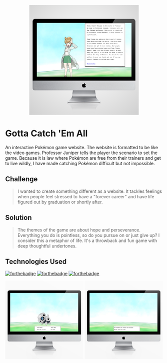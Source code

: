<p align="center">
  <img height="350" src="https://github.com/yumichelle/portfolio/blob/master/images/pokemon/pokemon.png?raw=true">
</p>

# Gotta Catch 'Em All

 An interactive Pokémon game website. The website is formatted to be like the video games. Professor Juniper tells the player the scenario to set the game. Because it is law where Pokémon are free from their trainers and get to live wildly, I have made catching Pokémon difficult but not impossible.

## Challenge
> I wanted to create something different as a website. It tackles feelings when people feel stressed to have a "forever career" and have life figured out by graduation or shortly after.

## Solution
> The themes of the game are about hope and perseverance. Everything you do is pointless, so do you pursue on or just give up? I consider this a metaphor of life. It's a throwback and fun game with deep thoughtful undertones.

## Technologies Used
[![forthebadge](https://forthebadge.com/images/badges/built-with-love.svg)](https://forthebadge.com)
[![forthebadge](https://forthebadge.com/images/badges/uses-css.svg)](https://forthebadge.com)
[![forthebadge](https://forthebadge.com/images/badges/uses-html.svg)](https://forthebadge.com)

<img height="250" src="https://github.com/yumichelle/portfolio/blob/master/images/pokemon/pokemon-screenshot.png?raw=true"> <img height="250" src="https://github.com/yumichelle/portfolio/blob/master/images/pokemon/pokemon-screenshot2.png?raw=true">
